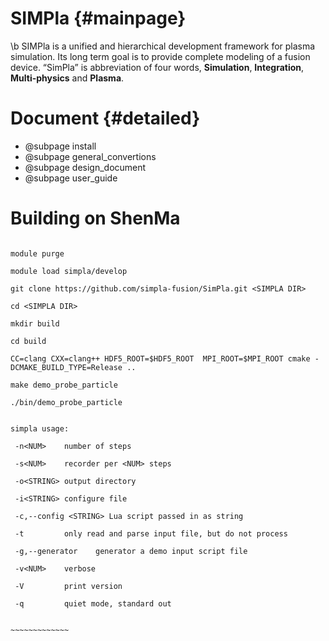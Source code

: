 SIMPla {#mainpage}
========================================

\b SIMPla is a unified and hierarchical development framework for plasma simulation.
Its long term goal is to provide complete modeling of a fusion device.
“SimPla” is abbreviation of four words,  __Simulation__, __Integration__, __Multi-physics__ and __Plasma__.

# Document {#detailed}

 - @subpage install
 - @subpage general_convertions
 - @subpage design_document
 - @subpage user_guide
 
 
# Building on ShenMa

~~~~~~~~~~~~~~~~~~~~~~~~~~~~~~

module purge

module load simpla/develop 

git clone https://github.com/simpla-fusion/SimPla.git <SIMPLA DIR>

cd <SIMPLA DIR>

mkdir build

cd build

CC=clang CXX=clang++ HDF5_ROOT=$HDF5_ROOT  MPI_ROOT=$MPI_ROOT cmake -DCMAKE_BUILD_TYPE=Release ..

make demo_probe_particle 

./bin/demo_probe_particle 


simpla usage:

 -n<NUM>    number of steps
 
 -s<NUM>    recorder per <NUM> steps
 
 -o<STRING> output directory
 
 -i<STRING> configure file 
 
 -c,--config <STRING> Lua script passed in as string 
 
 -t         only read and parse input file, but do not process  
 
 -g,--generator    generator a demo input script file 
 
 -v<NUM>    verbose  
 
 -V         print version  
 
 -q         quiet mode, standard out  
 

~~~~~~~~~~~~~